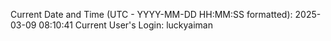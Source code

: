Current Date and Time (UTC - YYYY-MM-DD HH:MM:SS formatted): 2025-03-09 08:10:41
Current User's Login: luckyaiman

